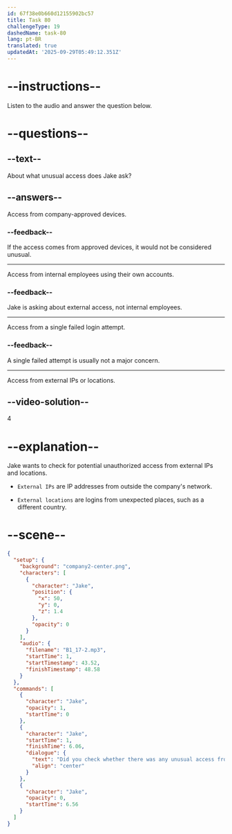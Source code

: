 ```yaml
---
id: 67f38e0b660d12155902bc57
title: Task 80
challengeType: 19
dashedName: task-80
lang: pt-BR
translated: true
updatedAt: '2025-09-29T05:49:12.351Z'
---
```


<!-- (audio) Jake: Did you check whether there was any unusual access from external IPs or locations? -->

# --instructions--

Listen to the audio and answer the question below.

# --questions--

## --text--

About what unusual access does Jake ask?

## --answers--

Access from company-approved devices.

### --feedback--

If the access comes from approved devices, it would not be considered unusual.

---

Access from internal employees using their own accounts.

### --feedback--

Jake is asking about external access, not internal employees.

---

Access from a single failed login attempt.

### --feedback--

A single failed attempt is usually not a major concern.

---

Access from external IPs or locations.

## --video-solution--

4

# --explanation--

Jake wants to check for potential unauthorized access from external IPs and locations.

- `External IPs` are IP addresses from outside the company's network.

- `External locations` are logins from unexpected places, such as a different country.

# --scene--

```json
{
  "setup": {
    "background": "company2-center.png",
    "characters": [
      {
        "character": "Jake",
        "position": {
          "x": 50,
          "y": 0,
          "z": 1.4
        },
        "opacity": 0
      }
    ],
    "audio": {
      "filename": "B1_17-2.mp3",
      "startTime": 1,
      "startTimestamp": 43.52,
      "finishTimestamp": 48.58
    }
  },
  "commands": [
    {
      "character": "Jake",
      "opacity": 1,
      "startTime": 0
    },
    {
      "character": "Jake",
      "startTime": 1,
      "finishTime": 6.06,
      "dialogue": {
        "text": "Did you check whether there was any unusual access from external IPs or locations?",
        "align": "center"
      }
    },
    {
      "character": "Jake",
      "opacity": 0,
      "startTime": 6.56
    }
  ]
}
```
